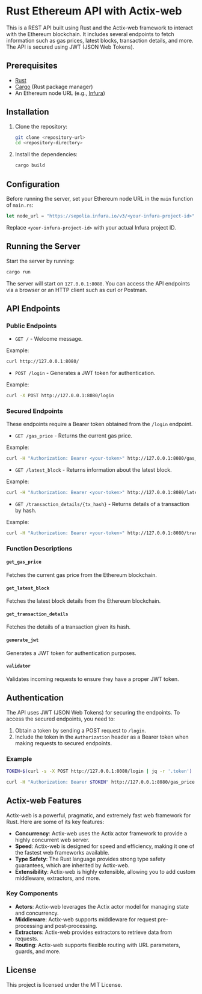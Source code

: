 
# Rust Ethereum API with Actix-web

This is a REST API built using Rust and the Actix-web framework to interact with the Ethereum blockchain. It includes several endpoints to fetch information such as gas prices, latest blocks, transaction details, and more. The API is secured using JWT (JSON Web Tokens).

## Prerequisites

- [Rust](https://www.rust-lang.org/)
- [Cargo](https://doc.rust-lang.org/cargo/) (Rust package manager)
- An Ethereum node URL (e.g., [Infura](https://infura.io/))

## Installation

1. Clone the repository:

   ```bash
   git clone <repository-url>
   cd <repository-directory>
   ```

2. Install the dependencies:

   ```bash
   cargo build
   ```

## Configuration

Before running the server, set your Ethereum node URL in the `main` function of `main.rs`:

```rust
let node_url = "https://sepolia.infura.io/v3/<your-infura-project-id>".to_string();
```

Replace `<your-infura-project-id>` with your actual Infura project ID.

## Running the Server

Start the server by running:

```bash
cargo run
```

The server will start on `127.0.0.1:8080`. You can access the API endpoints via a browser or an HTTP client such as curl or Postman.

## API Endpoints

### Public Endpoints

- `GET /` - Welcome message.

Example:

```bash
curl http://127.0.0.1:8080/
```

- `POST /login` - Generates a JWT token for authentication.

Example:

```bash
curl -X POST http://127.0.0.1:8080/login
```

### Secured Endpoints

These endpoints require a Bearer token obtained from the `/login` endpoint.

- `GET /gas_price` - Returns the current gas price.

Example:

```bash
curl -H "Authorization: Bearer <your-token>" http://127.0.0.1:8080/gas_price
```

- `GET /latest_block` - Returns information about the latest block.

Example:

```bash
curl -H "Authorization: Bearer <your-token>" http://127.0.0.1:8080/latest_block
```

- `GET /transaction_details/{tx_hash}` - Returns details of a transaction by hash.

Example:

```bash
curl -H "Authorization: Bearer <your-token>" http://127.0.0.1:8080/transaction_details/{tx_hash}
```

### Function Descriptions

#### `get_gas_price`

Fetches the current gas price from the Ethereum blockchain.

#### `get_latest_block`

Fetches the latest block details from the Ethereum blockchain.

#### `get_transaction_details`

Fetches the details of a transaction given its hash.

#### `generate_jwt`

Generates a JWT token for authentication purposes.

#### `validator`

Validates incoming requests to ensure they have a proper JWT token.

## Authentication

The API uses JWT (JSON Web Tokens) for securing the endpoints. To access the secured endpoints, you need to:

1. Obtain a token by sending a POST request to `/login`.
2. Include the token in the `Authorization` header as a Bearer token when making requests to secured endpoints.

### Example

```bash
TOKEN=$(curl -s -X POST http://127.0.0.1:8080/login | jq -r '.token')

curl -H "Authorization: Bearer $TOKEN" http://127.0.0.1:8080/gas_price
```

## Actix-web Features

Actix-web is a powerful, pragmatic, and extremely fast web framework for Rust. Here are some of its key features:

- **Concurrency**: Actix-web uses the Actix actor framework to provide a highly concurrent web server.
- **Speed**: Actix-web is designed for speed and efficiency, making it one of the fastest web frameworks available.
- **Type Safety**: The Rust language provides strong type safety guarantees, which are inherited by Actix-web.
- **Extensibility**: Actix-web is highly extensible, allowing you to add custom middleware, extractors, and more.

### Key Components

- **Actors**: Actix-web leverages the Actix actor model for managing state and concurrency.
- **Middleware**: Actix-web supports middleware for request pre-processing and post-processing.
- **Extractors**: Actix-web provides extractors to retrieve data from requests.
- **Routing**: Actix-web supports flexible routing with URL parameters, guards, and more.

## License

This project is licensed under the MIT License.

